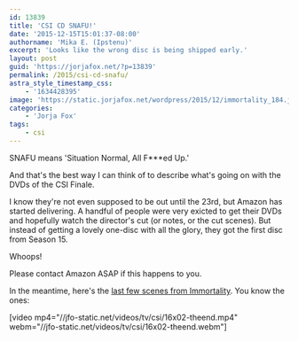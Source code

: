 ```yaml
---
id: 13839
title: 'CSI CD SNAFU!'
date: '2015-12-15T15:01:37-08:00'
authorname: 'Mika E. (Ipstenu)'
excerpt: 'Looks like the wrong disc is being shipped early.'
layout: post
guid: 'https://jorjafox.net/?p=13839'
permalink: /2015/csi-cd-snafu/
astra_style_timestamp_css:
    - '1634428395'
image: 'https://static.jorjafox.net/wordpress/2015/12/immortality_184.jpg'
categories:
    - 'Jorja Fox'
tags:
    - csi
---
```


SNAFU means 'Situation Normal, All F***ed Up.'

And that's the best way I can think of to describe what's going on with the DVDs of the CSI Finale.

I know they're not even supposed to be out until the 23rd, but Amazon has started delivering. A handful of people were very exicted to get their DVDs and hopefully watch the director's cut (or notes, or the cut scenes). But instead of getting a lovely one-disc with all the glory, they got the first disc from Season 15.

Whoops!

Please contact Amazon ASAP if this happens to you.

In the meantime, here's the <a href="https://jorjafox.net/video/tv/immortality-final-scene/">last few scenes from Immortality</a>. You know the ones:

[video mp4="//jfo-static.net/videos/tv/csi/16x02-theend.mp4" webm="//jfo-static.net/videos/tv/csi/16x02-theend.webm"]
